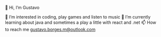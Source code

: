 👋 Hi, I’m Gustavo

👀 I’m interested in coding, play games and listen to music
🌱 I’m currently learning about java and sometimes a play a little with react and .net
📫 How to reach me gustavo.borges.m@outlook.com
